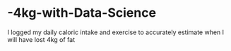 # -4kg-with-Data-Science
I logged my daily caloric intake and exercise to accurately estimate when I will have lost 4kg of fat
